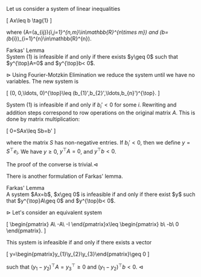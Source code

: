 Let us consider a system of linear inequalities 

\[
Ax\leq b
\tag{1}
\]

where \(A=(a_{ij})_{i,j=1}^{n,m}\in\mathbb{R}^{n\times m}\) and 
\(b=(b_{i})_{i=1}^{n}\in\mathbb{R}^{n}\).

<div class="block-head">Farkas' Lemma</div>
<div class="block-body">
System (1) is infeasible if and only if there exists $y\geq 0$ such 
that $y^{\top}A=0$ and $y^{\top}b< 0$.
</div>

$\rhd$ Using Fourier-Motzkin Elimination we reduce the system until we have no 
variables. The new system is

\[
(0, 0,\ldots, 0)^{\top}\leq (b_{1}',b_{2}',\ldots,b_{n}')^{\top}.
\]

System (1) is infeasible if and only if $b_{i}'<0$ for some 
$i$.  Rewriting and addition steps correspond to row operations on the 
original matrix $A$. This is done by matrix multiplication:

\[
0=SAx\leq Sb=b'
\]

where the matrix $S$ has non-negative entries. If $b_{i}'<0$, then we define
$y=S^{\top}e_{i}$. We have $y\geq 0$, $y^{\top}A=0$, and $y^{\top}b< 0$. 

The proof of the converse is trivial.$\lhd$

There is another formulation of Farkas' lemma.

<div class="block-head">Farkas' Lemma</div>
<div class="block-body">
A system $Ax=b$, $x\geq 0$ is infeasible if and only if there exist $y$ 
such that $y^{\top}A\geq 0$ and $y^{\top}b< 0$.
</div>

$\rhd$ Let's consider an equivalent system

\[
\begin{pmatrix}
A\\
-A\\
-I
\end{pmatrix}x\leq 
\begin{pmatrix}
b\\
-b\\
0
\end{pmatrix}.
\]

This system is infeasible if and only if there exists a vector

\[
y=\begin{pmatrix}y_{1}\\y_{2}\\y_{3}\end{pmatrix}\geq 0
\]

such that $(y_{1}-y_{2})^{\top}A=y_{3}^{\top}\geq 0$ and 
$(y_{1}-y_{2})^{\top}b<0$. $\lhd$